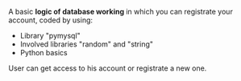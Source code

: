 
<div>
    <p>A basic <b>logic of database working</b> in which you can registrate your account, coded by using:</p>
    <ul>
        <li>Library "pymysql"</li>
        <li>Involved libraries "random" and "string"</li>
        <li>Python basics</li>
    </ul>
</div>
<p>User can get access to his account or registrate a new one.</p>
